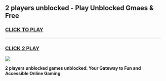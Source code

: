 
## 2 players unblocked - Play Unblocked Gmaes & Free
<h3>
<a href="https://news.freeplayer.one?title=2_players_unblocked&ref=16F">CLICK TO PLAY</a></h3>
<hr>

<h3>
<a href="https://news.freeplayer.one?title=2_players_unblocked&ref=16F">CLICK 2 PLAY</a>
  
</h3>

<a href="https://news.freeplayer.one?title=2_players_unblocked&ref=16F/"><img src="https://clearcache.store/games.png"></a>


**2 players unblocked games unblocked: Your Gateway to Fun and Accessible Online Gaming**
